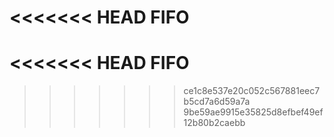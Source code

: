 # 
<<<<<<< HEAD
 FIFO
=======
<<<<<<< HEAD
 FIFO
=======
 
>>>>>>> ce1c8e537e20c052c567881eec7b5cd7a6d59a7a
>>>>>>> 9be59ae9915e35825d8efbef49ef12b80b2caebb
